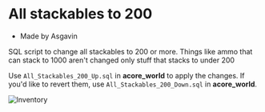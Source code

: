 # All stackables to 200

- Made by Asgavin

SQL script to change all stackables to 200 or more.
Things like ammo that can stack to 1000 aren't changed only stuff that stacks to under 200

Use `All_Stackables_200_Up.sql` in **acore_world** to apply the changes. 
If you'd like to revert them, use `All_Stackables_200_Down.sql` in **acore_world**.

![Inventory](https://imgur.com/a/e2xBxZM)

